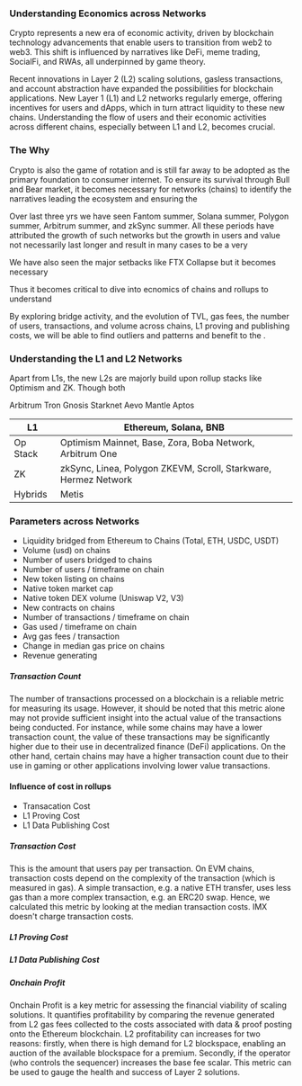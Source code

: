 
### Understanding Economics across Networks

Crypto represents a new era of economic activity, driven by blockchain technology advancements that enable users to transition from web2 to web3. This shift is influenced by narratives like DeFi, meme trading, SocialFi, and RWAs, all underpinned by game theory.

Recent innovations in Layer 2 (L2) scaling solutions, gasless transactions, and account abstraction have expanded the possibilities for blockchain applications. New Layer 1 (L1) and L2 networks regularly emerge, offering incentives for users and dApps, which in turn attract liquidity to these new chains. Understanding the flow of users and their economic activities across different chains, especially between L1 and L2, becomes crucial.

### The Why

Crypto is also the game of rotation and is still far away to be adopted as the primary foundation to consumer internet. To ensure its survival through Bull and Bear market, it becomes necessary for networks (chains) to identify the narratives leading the ecosystem and ensuring the 

Over last three yrs we have seen Fantom summer, Solana summer, Polygon summer, Arbitrum summer, and zkSync summer. All these periods have attributed the growth of such networks but the growth in users and value not necessarily last longer and result in many cases to be a very

We have also seen the major setbacks like FTX Collapse but it becomes necessary

Thus it becomes critical to dive into ecnomics of chains and rollups to understand 

By exploring bridge activity, and the evolution of TVL, gas fees, the number of users, transactions, and volume across chains, L1 proving and publishing costs, we will be able to find outliers and patterns and benefit to the .

### Understanding the L1 and L2 Networks

Apart from L1s, the new L2s are majorly build upon rollup stacks like Optimism and ZK. Though both 

Arbitrum
Tron
Gnosis
Starknet
Aevo
Mantle
Aptos

| L1       | Ethereum, Solana, BNB                                           |
| -------- | --------------------------------------------------------------- |
| Op Stack | Optimism Mainnet, Base, Zora, Boba Network, Arbitrum One        |
| ZK       | zkSync, Linea, Polygon ZKEVM, Scroll, Starkware, Hermez Network |
| Hybrids  | Metis                                                           |


### Parameters across Networks
* Liquidity bridged from Ethereum to Chains (Total, ETH, USDC, USDT)
* Volume (usd) on chains
* Number of users bridged to chains
* Number of users / timeframe on chain
* New token listing on chains
* Native token market cap
* Native token DEX volume (Uniswap V2, V3)
* New contracts on chains
* Number of transactions / timeframe on chain
* Gas used / timeframe on chain
* Avg gas fees / transaction
* Change in median gas price on chains
* Revenue generating 


##### Transaction Count
The number of transactions processed on a blockchain is a reliable metric for measuring its usage. However, it should be noted that this metric alone may not provide sufficient insight into the actual value of the transactions being conducted. For instance, while some chains may have a lower transaction count, the value of these transactions may be significantly higher due to their use in decentralized finance (DeFi) applications. On the other hand, certain chains may have a higher transaction count due to their use in gaming or other applications involving lower value transactions.

#### Influence of cost in rollups

* Transacation Cost
* L1 Proving Cost
* L1 Data Publishing Cost


##### Transaction Cost
This is the amount that users pay per transaction. On EVM chains, transaction costs depend on the complexity of the transaction (which is measured in gas). A simple transaction, e.g. a native ETH transfer, uses less gas than a more complex transaction, e.g. an ERC20 swap. Hence, we calculated this metric by looking at the median transaction costs. IMX doesn't charge transaction costs.

##### L1 Proving Cost

##### L1 Data Publishing Cost


##### Onchain Profit
Onchain Profit is a key metric for assessing the financial viability of scaling solutions. It quantifies profitability by comparing the revenue generated from L2 gas fees collected to the costs associated with data & proof posting onto the Ethereum blockchain. L2 profitability can increases for two reasons: firstly, when there is high demand for L2 blockspace, enabling an auction of the available blockspace for a premium. Secondly, if the operator (who controls the sequencer) increases the base fee scalar. This metric can be used to gauge the health and success of Layer 2 solutions.



